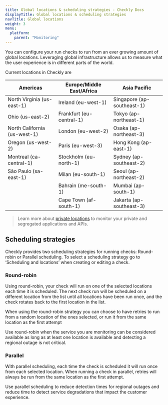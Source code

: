 ```yaml
---
title: Global locations & scheduling strategies - Checkly Docs
displayTitle: Global locations & scheduling strategies
navTitle: Global locations
weight: 3
menu:
  platform:
    parent: "Monitoring"
---
```

You can configure your run checks to run from an ever growing amount of global locations. Leveraging global infrastructure allows us to measure what the user experience is in different parts of the world.

Current locations in Checkly are

| Americas                     | Europe/Middle East/Africa | Asia Pacific               |
|------------------------------|---------------------------|----------------------------|
| North Virginia (us-east-1)   | Ireland (eu-west-1)       | Singapore (ap-southeast-1) |
| Ohio (us-east-2)             | Frankfurt (eu-central-1)  | Tokyo (ap-northeast-1)     |
| North California (us-west-1) | London (eu-west-2)        | Osaka (ap-northeast-3)     |
| Oregon (us-west-2)           | Paris (eu-west-3)         | Hong Kong (ap-east-1)      |
| Montreal (ca-central-1)      | Stockholm (eu-north-1)    | Sydney (ap-southeast-2)    |
| São Paulo (sa-east-1)        | Milan (eu-south-1)        | Seoul (ap-northeast-2)     |
|                              | Bahrain (me-south-1)      | Mumbai (ap-south-1)        |
|                              | Cape Town (af-south-1)    | Jakarta (ap-southeast-3)   |

> Learn more about <a href="/docs/private-locations/">private locations</a> to monitor your private and segregated applications and APIs.

## Scheduling strategies

Checkly provides two scheduling strategies for running checks: Round-robin or Parallel scheduling. To select a scheduling strategy go to ‘Scheduling and locations’ when creating or editing a check.

### Round-robin

Using round-robin, your check will run on one of the selected locations each time it is scheduled. The next check run will be scheduled on a different location from the list until all locations have been run once, and the check rotates back to the first location in the list.

When using the round-robin strategy you can choose to have retries to run from a random location of the ones selected, or run it from the same location as the first attempt

Use round-robin when the service you are monitoring can be considered available as long as at least one location is available and detecting a regional outage is not critical.

### Parallel

With parallel scheduling, each time the check is scheduled it will run once from each selected location. When running a check in parallel, retries will always be run from the same location as the first attempt.

Use parallel scheduling to reduce detection times for regional outages and reduce time to detect service degradations that impact the customer experience.
